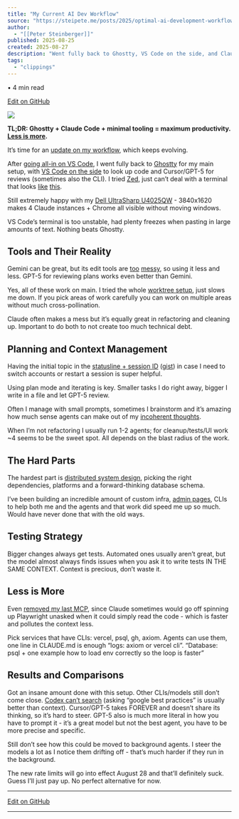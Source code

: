 ```yaml
---
title: "My Current AI Dev Workflow"
source: "https://steipete.me/posts/2025/optimal-ai-development-workflow"
author:
  - "[[Peter Steinberger]]"
published: 2025-08-25
created: 2025-08-27
description: "Went fully back to Ghostty, VS Code on the side, and Claude Code as my main driver. Here's what actually works after months of experimentation."
tags:
  - "clippings"
---
```

• 4 min read

[Edit on GitHub](https://github.com/steipete/steipete.me/edit/main/src/content/blog/2025/optimal-ai-development-workflow.md)

![](https://steipete.me/assets/img/2025/optimal-ai-development-workflow/hero.png)

**TL;DR: Ghostty + Claude Code + minimal tooling = maximum productivity. [Less is more](https://x.com/steipete/status/1952439355340943534).**

It’s time for an [update on my workflow](https://x.com/steipete/status/1960114479028486429), which keeps evolving.

After [going all-in on VS Code](https://x.com/steipete/status/1955781673670340796), I went fully back to [Ghostty](https://ghostty.org/) for my main setup, with [VS Code on the side](https://x.com/steipete/status/1954691261279146029/photo/1) to look up code and Cursor/GPT-5 for reviews (sometimes also the CLI). I tried [Zed](https://zed.dev/), just can’t deal with a terminal that looks [like](https://x.com/steipete/status/1955690682477134124/photo/1) [this](https://x.com/steipete/status/1959259921439969326).

Still extremely happy with my [Dell UltraSharp U4025QW](https://www.dell.com/en-us/shop/dell-ultrasharp-40-curved-thunderbolt-hub-monitor-u4025qw/apd/210-bmdp/monitors-monitor-accessories) - 3840x1620 makes 4 Claude instances + Chrome all visible without moving windows.

VS Code’s terminal is too unstable, had plenty freezes when pasting in large amounts of text. Nothing beats Ghostty.

## Tools and Their Reality

Gemini can be great, but its edit tools are [too](https://x.com/steipete/status/1942113964231442876) [messy](https://x.com/steipete/status/1955941943218713006/photo/1), so using it less and less. GPT-5 for reviewing plans works even better than Gemini.

Yes, all of these work on main. I tried the whole [worktree setup](https://x.com/steipete/status/1956340397900177686), just slows me down. If you pick areas of work carefully you can work on multiple areas without much cross-pollination.

Claude often makes a mess but it’s equally great in refactoring and cleaning up. Important to do both to not create too much technical debt.

## Planning and Context Management

Having the initial topic in the [statusline + session ID](https://x.com/steipete/status/1958903434322526214) ([gist](https://gist.github.com/steipete/8396e512171d31e934f0013e5651691e)) in case I need to switch accounts or restart a session is super helpful.

Using plan mode and iterating is key. Smaller tasks I do right away, bigger I write in a file and let GPT-5 review.

Often I manage with small prompts, sometimes I brainstorm and it’s amazing how much sense agents can make out of my [incoherent thoughts](https://x.com/steipete/status/1958233967548850235).

When I’m not refactoring I usually run 1-2 agents; for cleanup/tests/UI work ~4 seems to be the sweet spot. All depends on the blast radius of the work.

## The Hard Parts

The hardest part is [distributed system design](https://x.com/steipete/status/1958573142726640116/photo/1), picking the right dependencies, platforms and a forward-thinking database schema.

I’ve been building an incredible amount of custom infra, [admin pages](https://x.com/steipete/status/1958956225800151465), CLIs to help both me and the agents and that work did speed me up so much. Would have never done that with the old ways.

## Testing Strategy

Bigger changes always get tests. Automated ones usually aren’t great, but the model almost always finds issues when you ask it to write tests IN THE SAME CONTEXT. Context is precious, don’t waste it.

## Less is More

Even [removed my last MCP](https://x.com/steipete/status/1958679613489524952), since Claude sometimes would go off spinning up Playwright unasked when it could simply read the code - which is faster and pollutes the context less.

Pick services that have CLIs: vercel, psql, gh, axiom. Agents can use them, one line in CLAUDE.md is enough “logs: axiom or vercel cli”. “Database: psql + one example how to load env correctly so the loop is faster”

## Results and Comparisons

Got an insane amount done with this setup. Other CLIs/models still don’t come close. [Codex can’t search](https://x.com/steipete/status/1954593439347032167) (asking “google best practices” is usually better than context). Cursor/GPT-5 takes FOREVER and doesn’t share its thinking, so it’s hard to steer. GPT-5 also is much more literal in how you have to prompt it - it’s a great model but not the best agent, you have to be more precise and specific.

Still don’t see how this could be moved to background agents. I steer the models a lot as I notice them drifting off - that’s much harder if they run in the background.

The new rate limits will go into effect August 28 and that’ll definitely suck. Guess I’ll just pay up. No perfect alternative for now.

---

[Edit on GitHub](https://github.com/steipete/steipete.me/edit/main/src/content/blog/2025/optimal-ai-development-workflow.md)

---